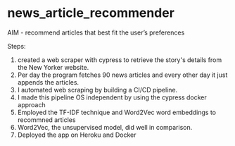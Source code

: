 # news_article_recommender
AIM - recommend articles that best fit the user’s preferences

Steps:
1. created a web scraper with cypress to retrieve the story's details from the New Yorker website. 
2. Per day the program fetches 90 news articles and every other day it just appends the articles.
3. I automated web scraping by building a CI/CD pipeline.
4. I made this pipeline OS independent by using the cypress docker approach
5. Employed the TF-IDF technique and Word2Vec word embeddings to recommned articles
6. Word2Vec, the unsupervised model, did well in comparison.
7. Deployed the app on Heroku and Docker
